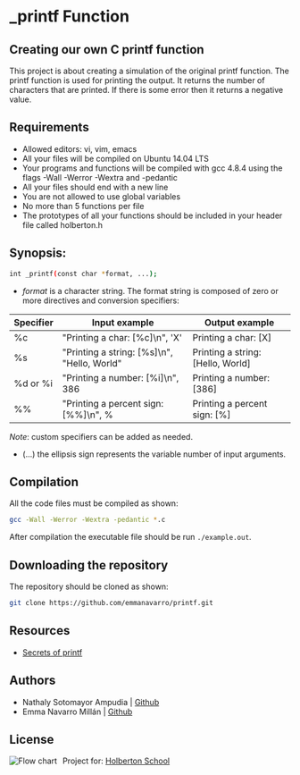 # _printf Function
## Creating our own C printf function
This project is about creating a simulation of the original printf function. The printf function is used for printing the output. It returns the number of characters that are printed. If there is some error then it returns a negative value.

## Requirements

* Allowed editors: vi, vim, emacs
* All your files will be compiled on Ubuntu 14.04 LTS
* Your programs and functions will be compiled with gcc 4.8.4 using the flags -Wall -Werror -Wextra and -pedantic
* All your files should end with a new line
* You are not allowed to use global variables
* No more than 5 functions per file
* The prototypes of all your functions should be included in your header file called holberton.h

## Synopsis:
```bash
int _printf(const char *format, ...);
```
* *format* is a character string. The format string is composed of zero or more directives and conversion specifiers:

Specifier | Input example | Output example
| --- | --- | --- |
%c | "Printing a char: [%c]\n", 'X' | Printing a char: [X]
%s | "Printing a string: [%s]\n", "Hello, World" | Printing a string: [Hello, World]
%d or %i | "Printing a number: [%i]\n", 386 | Printing a number: [386]
%% | "Printing a percent sign: [%%]\n", % | Printing a percent sign: [%]

*Note*: custom specifiers can be added as needed.

* (...) the ellipsis sign represents the variable number of input arguments.

## Compilation
All the code files must be compiled as shown:
```bash
gcc -Wall -Werror -Wextra -pedantic *.c
```
After compilation the executable file should be run ```./example.out```.

## Downloading the repository
The repository should be cloned as shown:
```bash
git clone https://github.com/emmanavarro/printf.git
```

## Resources
 - [Secrets of printf](https://www.cypress.com/file/54761/download)

## Authors
* Nathaly Sotomayor Ampudia | [Github](https://github.com/nathsotomayor)
* Emma Navarro Millán | [Github](https://github.com/emmanavarro)

## License
<img src="https://www.holbertonschool.com/holberton-logo.png"
     alt="Flow chart"
     style="float: left; margin-right: 10px;">
Project for: [Holberton School](https://www.holbertonschool.com/)
